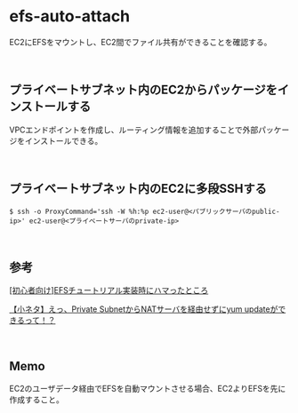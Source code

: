 # efs-auto-attach
EC2にEFSをマウントし、EC2間でファイル共有ができることを確認する。

<br />

## プライベートサブネット内のEC2からパッケージをインストールする
VPCエンドポイントを作成し、ルーティング情報を追加することで外部パッケージをインストールできる。

<br />

## プライベートサブネット内のEC2に多段SSHする

```
$ ssh -o ProxyCommand='ssh -W %h:%p ec2-user@<パブリックサーバのpublic-ip>' ec2-user@<プライベートサーバのprivate-ip>
```

<br />

## 参考
[[初心者向け]EFSチュートリアル実装時にハマったところ](https://dev.classmethod.jp/articles/attach-efs-to-multiple-ec2-for-beginners/)

[【小ネタ】えっ、Private SubnetからNATサーバを経由せずにyum updateができるって！？](https://dev.classmethod.jp/articles/yum-update-in-private-subnet/)

<br />

## Memo
EC2のユーザデータ経由でEFSを自動マウントさせる場合、EC2よりEFSを先に作成すること。
